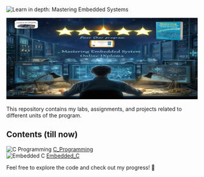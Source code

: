  ![Learn in depth: Mastering Embedded Systems](https://img.shields.io/badge/%20Learn_in_depth%3A-_Mastering_Embedded_Systems-blue?style=for-the-badge&logoColor=%20&logoSize=50)

![Banner](https://github.com/Ouss9ama/Mastering_Embedded_System_Diploma/blob/master/banner.jpg?raw=true)

This repository contains my labs, assignments, and projects related to different units of the program.

## Contents (till now)

![C Programming](https://img.shields.io/badge/C%20Programming-Ready%20to%20Explore-brightgreen) [C_Programming](C_Programming)  
![Embedded C](https://img.shields.io/badge/Embedded%20C-Under%20Construction-orange) [Embedded_C](Embedded_C)

Feel free to explore the code and check out my progress! 🚀

  


 
